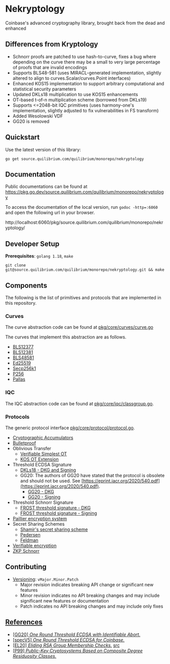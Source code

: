 # Nekryptology
Coinbase's advanced cryptography library, brought back from the dead and enhanced

## Differences from Kryptology
- Schnorr proofs are patched to use hash-to-curve, fixes a bug where depending on the curve there may be a small to very large percentage of proofs that are invalid encodings
- Supports BLS48-581 (uses MIRACL-generated implementation, slightly altered to align to curves.Scalar/curves.Point interfaces)
- Enhanced KOS15 implementation to support arbitrary computational and statistical security parameters
- Updated DKLs18 multiplication to use KOS15 enhancements
- OT-based t-of-n multiplication scheme (borrowed from DKLs19)
- Supports <=2048-bit IQC primitives (uses harmony-one's implementation, slightly adjusted to fix vulnerabilities in FS transform)
- Added Wesolowski VDF
- GG20 is removed

## Quickstart
Use the latest version of this library:

```
go get source.quilibrium.com/quilibrium/monorepo/nekryptology
```

## Documentation

Public documentations can be found at https://pkg.go.dev/source.quilibrium.com/quilibrium/monorepo/nekryptology

To access the documentation of the local version, run `godoc -http=:6060` and open
the following url in your browser.

http://localhost:6060/pkg/source.quilibrium.com/quilibrium/monorepo/nekryptology/

## Developer Setup
**Prerequisites**: `golang 1.18`, `make`

```
git clone git@source.quilibrium.com/quilibrium/monorepo/nekryptology.git && make 
``` 

## Components

The following is the list of primitives and protocols that are implemented in this repository.

### Curves

The curve abstraction code can be found at [pkg/core/curves/curve.go](pkg/core/curves/curve.go)

The curves that implement this abstraction are as follows.

- [BLS12377](pkg/core/curves/bls12377_curve.go)
- [BLS12381](pkg/core/curves/bls12381_curve.go)
- [BLS48581](pkg/core/curves/bls48581_curve.go)
- [Ed25519](pkg/core/curves/ed25519_curve.go)
- [Secp256k1](pkg/core/curves/k256_curve.go)
- [P256](pkg/core/curves/p256_curve.go)
- [Pallas](pkg/core/curves/pallas_curve.go)

### IQC

The IQC abstraction code can be found at [pkg/core/iqc/classgroup.go](pkg/core/iqc/classgroup.go).

### Protocols

The generic protocol interface [pkg/core/protocol/protocol.go](pkg/core/protocol/protocol.go).

- [Cryptographic Accumulators](pkg/accumulator)
- [Bulletproof](pkg/bulletproof)
- Oblivious Transfer
  - [Verifiable Simplest OT](pkg/ot/base/simplest)
  - [KOS OT Extension](pkg/ot/extension/kos)
- Threshold ECDSA Signature
  - [DKLs18 - DKG and Signing](pkg/tecdsa/dkls/v1)
  - GG20: The authors of GG20 have stated that the protocol is obsolete and should not be used. See [https://eprint.iacr.org/2020/540.pdf](https://eprint.iacr.org/2020/540.pdf).
    - [GG20 - DKG](pkg/dkg/gennaro)
    - [GG20 - Signing](pkg/tecdsa/gg20)
- Threshold Schnorr Signature
  - [FROST threshold signature - DKG](pkg/dkg/frost)
  - [FROST threshold signature - Signing](pkg/ted25519/frost)
- [Paillier encryption system](pkg/paillier)
- Secret Sharing Schemes
  - [Shamir's secret sharing scheme](pkg/sharing/shamir.go)
  - [Pedersen](pkg/sharing/pedersen.go)
  - [Feldman](pkg/sharing/feldman.go)
- [Verifiable encryption](pkg/verenc)
- [ZKP Schnorr](pkg/zkp/schnorr)


## Contributing
- [Versioning](https://blog.golang.org/publishing-go-modules): `vMajor.Minor.Patch`
    - Major revision indicates breaking API change or significant new features
    - Minor revision indicates no API breaking changes and may include significant new features or documentation
    - Patch indicates no API breaking changes and may include only fixes
 
 
## [References](docs/)
- [[GG20] _One Round Threshold ECDSA with Identifiable Abort._](https://eprint.iacr.org/2020/540.pdf)
- [[specV5] _One Round Threshold ECDSA for Coinbase._](docs/Coinbase_Pseudocode_v5.pdf)
- [[EL20] _Eliding RSA Group Membership Checks._](docs/rsa-membership.pdf) [src](https://www.overleaf.com/project/5f9c3b0624a9a600012037a3)
- [[P99] _Public-Key Cryptosystems Based on Composite Degree Residuosity Classes._](http://citeseerx.ist.psu.edu/viewdoc/download?doi=10.1.1.112.4035&rep=rep1&type=pdf)
